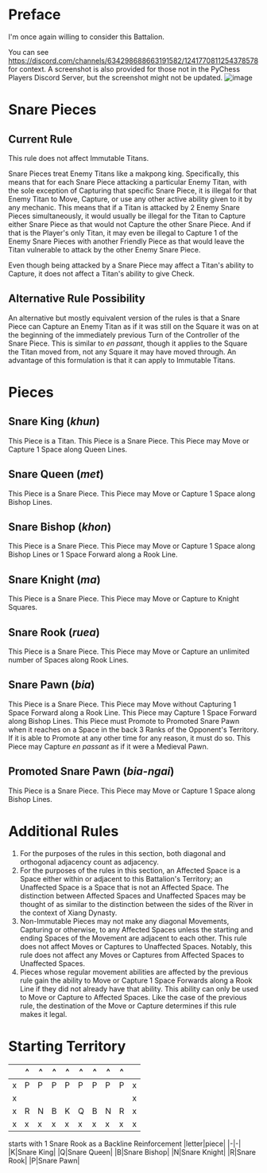 # Preface
I'm once again willing to consider this Battalion.

You can see https://discord.com/channels/634298688663191582/1241770811254378578 for context. A screenshot is also provided for those not in the PyChess Players Discord Server, but the screenshot might not be updated.
![image](https://github.com/user-attachments/assets/5d3b7dd1-3dde-4276-ba71-1b1240d84d53)
# Snare Pieces
## Current Rule
This rule does not affect Immutable Titans.

Snare Pieces treat Enemy Titans like a makpong king. Specifically, this means that for each Snare Piece attacking a particular Enemy Titan, with the sole exception of Capturing that specific Snare Piece, it is illegal for that Enemy Titan to Move, Capture, or use any other active ability given to it by any mechanic. This means that if a Titan is attacked by 2 Enemy Snare Pieces simultaneously, it would usually be illegal for the Titan to Capture either Snare Piece as that would not Capture the other Snare Piece. And if that is the Player's only Titan, it may even be illegal to Capture 1 of the Enemy Snare Pieces with another Friendly Piece as that would leave the Titan vulnerable to attack by the other Enemy Snare Piece.

Even though being attacked by a Snare Piece may affect a Titan's ability to Capture, it does not affect a Titan's ability to give Check.
## Alternative Rule Possibility
An alternative but mostly equivalent version of the rules is that a Snare Piece can Capture an Enemy Titan as if it was still on the Square it was on at the beginning of the immediately previous Turn of the Controller of the Snare Piece. This is similar to _en passant_, though it applies to the Square the Titan moved from, not any Square it may have moved through. An advantage of this formulation is that it can apply to Immutable Titans.
# Pieces
## Snare King (_khun_)
This Piece is a Titan. This Piece is a Snare Piece. This Piece may Move or Capture 1 Space along Queen Lines.
## Snare Queen (_met_)
This Piece is a Snare Piece. This Piece may Move or Capture 1 Space along Bishop Lines.
## Snare Bishop (_khon_)
This Piece is a Snare Piece. This Piece may Move or Capture 1 Space along Bishop Lines or 1 Space Forward along a Rook Line.
## Snare Knight (_ma_)
This Piece is a Snare Piece. This Piece may Move or Capture to Knight Squares.
## Snare Rook (_ruea_)
This Piece is a Snare Piece. This Piece may Move or Capture an unlimited number of Spaces along Rook Lines.
## Snare Pawn (_bia_)
This Piece is a Snare Piece. This Piece may Move without Capturing 1 Space Forward along a Rook Line. This Piece may Capture 1 Space Forward along Bishop Lines. This Piece must Promote to Promoted Snare Pawn when it reaches on a Space in the back 3 Ranks of the Opponent's Territory. If it is able to Promote at any other time for any reason, it must do so. This Piece may Capture _en passant_ as if it were a Medieval Pawn.
## Promoted Snare Pawn (_bia-ngai_)
This Piece is a Snare Piece. This Piece may Move or Capture 1 Space along Bishop Lines.
# Additional Rules
1. For the purposes of the rules in this section, both diagonal and orthogonal adjacency count as adjacency.
2. For the purposes of the rules in this section, an Affected Space is a Space either within or adjacent to this Battalion's Territory; an Unaffected Space is a Space that is not an Affected Space. The distinction between Affected Spaces and Unaffected Spaces may be thought of as similar to the distinction between the sides of the River in the context of Xiang Dynasty.
3. Non-Immutable Pieces may not make any diagonal Movements, Capturing or otherwise, to any Affected Spaces unless the starting and ending Spaces of the Movement are adjacent to each other. This rule does not affect Moves or Captures to Unaffected Spaces. Notably, this rule does not affect any Moves or Captures from Affected Spaces to Unaffected Spaces.
4. Pieces whose regular movement abilities are affected by the previous rule gain the ability to Move or Capture 1 Space Forwards along a Rook Line if they did not already have that ability. This ability can only be used to Move or Capture to Affected Spaces. Like the case of the previous rule, the destination of the Move or Capture determines if this rule makes it legal.
# Starting Territory
||^|^|^|^|^|^|^|^||
|-|-|-|-|-|-|-|-|-|-|
|x|P|P|P|P|P|P|P|P|x|
|x|||||||||x|
|x|R|N|B|K|Q|B|N|R|x|
|x|x|x|x|x|x|x|x|x|x|

starts with 1 Snare Rook as a Backline Reinforcement
|letter|piece|
|-|-|
|K|Snare King|
|Q|Snare Queen|
|B|Snare Bishop|
|N|Snare Knight|
|R|Snare Rook|
|P|Snare Pawn|
